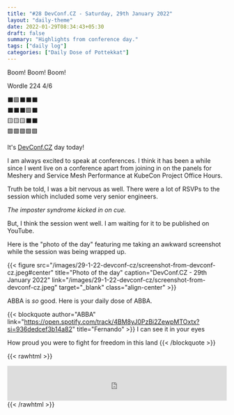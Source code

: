 ```yaml
---
title: "#28 DevConf.CZ - Saturday, 29th January 2022"
layout: "daily-theme"
date: 2022-01-29T08:34:43+05:30
draft: false
summary: "Highlights from conference day."
tags: ["daily log"]
categories: ["Daily Dose of Pottekkat"]
---
```


Boom! Boom! Boom!

Wordle 224 4/6

⬛🟩⬛⬛⬛\
⬛⬛⬛🟩⬛\
🟨🟨🟨⬛⬛\
🟩🟩🟩🟩🟩

It's [DevConf.CZ](https://www.devconf.info/cz/) day today!

I am always excited to speak at conferences. I think it has been a while since I went live on a conference apart from joining in on the panels for Meshery and Service Mesh Performance at KubeCon Project Office Hours.

Truth be told, I was a bit nervous as well. There were a lot of RSVPs to the session which included some very senior engineers.

_The imposter syndrome kicked in on cue._

But, I think the session went well. I am waiting for it to be published on YouTube.

Here is the "photo of the day" featuring me taking an awkward screenshot while the session was being wrapped up.

{{< figure src="/images/29-1-22-devconf-cz/screenshot-from-devconf-cz.jpeg#center" title="Photo of the day" caption="DevConf.CZ - 29th January 2022" link="/images/29-1-22-devconf-cz/screenshot-from-devconf-cz.jpeg" target="_blank" class="align-center" >}}

ABBA is _so_ good. Here is your daily dose of ABBA.

{{< blockquote author="ABBA" link="https://open.spotify.com/track/4BM8yJ0PzBi2ZewpMTOxtx?si=936dedcef3b14a82" title="Fernando" >}}
  I can see it in your eyes
  
  How proud you were to fight for freedom in this land
{{< /blockquote >}}

{{< rawhtml >}}
<iframe src="https://open.spotify.com/embed/track/4BM8yJ0PzBi2ZewpMTOxtx?utm_source=generator&theme=0" width="100%" height="80" frameBorder="0" allowfullscreen="" allow="autoplay; clipboard-write; encrypted-media; fullscreen; picture-in-picture"></iframe>
{{< /rawhtml >}}
